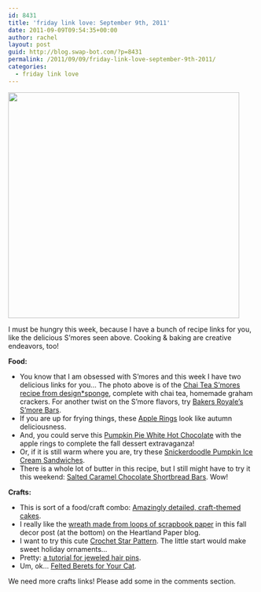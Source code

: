 ```yaml
---
id: 8431
title: 'friday link love: September 9th, 2011'
date: 2011-09-09T09:54:35+00:00
author: rachel
layout: post
guid: http://blog.swap-bot.com/?p=8431
permalink: /2011/09/09/friday-link-love-september-9th-2011/
categories:
  - friday link love
---
```

[<img src="http://blog.swap-bot.com/wp-content/uploads/2011/09/smores.jpg" alt="" title="smores" width="470" height="459" class="alignnone size-full wp-image-8432" />](http://www.designsponge.com/2011/09/in-the-kitchen-with-alexis-and-courtneys-chai-tea-smores.html)

I must be hungry this week, because I have a bunch of recipe links for you, like the delicious S&#8217;mores seen above. Cooking & baking are creative endeavors, too! 

**Food:**

  * You know that I am obsessed with S&#8217;mores and this week I have two delicious links for you&#8230; The photo above is of the [Chai Tea S&#8217;mores recipe from design*sponge](http://www.designsponge.com/2011/09/in-the-kitchen-with-alexis-and-courtneys-chai-tea-smores.html), complete with chai tea, homemade graham crackers. For another twist on the S&#8217;more flavors, try [Bakers Royale&#8217;s S&#8217;more Bars](http://www.bakersroyale.com/bars-and-cookie-bars/smore-bars/).
  * If you are up for frying things, these [Apple Rings](http://www.howto-simplify.com/2011/06/apple-rings.html) look like autumn deliciousness.
  * And, you could serve this [Pumpkin Pie White Hot Chocolate](http://www.closetcooking.com/2009/11/pumpkin-pie-white-hot-chocolate.html) with the apple rings to complete the fall dessert extravaganza!
  * Or, if it is still warm where you are, try these [Snickerdoodle Pumpkin Ice Cream Sandwiches](http://penniesonaplatter.com/2010/10/15/snickerdoodle-pumpkin-ice-cream-sandwiches/).
  * There is a whole lot of butter in this recipe, but I still might have to try it this weekend: [Salted Caramel Chocolate Shortbread Bars](http://annies-eats.net/2011/09/09/salted-caramel-chocolate-shortbread-bars/). Wow!

**Crafts:**

  * This is sort of a food/craft combo: [Amazingly detailed, craft-themed cakes](http://www.cakewrecks.com/home/2011/9/4/sunday-sweets-getting-crafty.html).
  * I really like the [wreath made from loops of scrapbook paper](http://heartlandpaper.typepad.com/heartland_paper/2009/09/autumn-decor-on-studio-5.html) in this fall decor post (at the bottom) on the Heartland Paper blog.
  * I want to try this cute [Crochet Star Pattern](http://foothillhomecompanion.blogspot.com/2011/02/crochet-star-pattern.html). The little start would make sweet holiday ornaments&#8230;
  * Pretty: [a tutorial for jeweled hair pins](http://annekata.blogspot.com/2011/01/tutorial-svarovski-pins.html).
  * Um, ok&#8230; [Felted Berets for Your Cat](http://blog.craftzine.com/archive/2011/09/felted_berets_for_your_cat.html).

We need more crafts links! Please add some in the comments section.